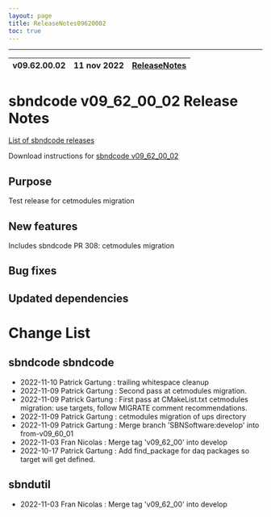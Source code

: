 ```yaml
---
layout: page
title: ReleaseNotes09620002
toc: true
---
```


-----------------------------------------------------------------------------
| v09.62.00.02 | 11 nov 2022 | [ReleaseNotes](ReleaseNotes09620002.html) |
| --- | --- | --- |



sbndcode v09_62_00_02 Release Notes
=======================================================================================

[List of sbndcode releases](List_of_SBND_code_releases.html)

Download instructions for [sbndcode v09_62_00_02](http://scisoft.fnal.gov/scisoft/bundles/sbnd/v09_62_00_02/sbndcode-v09_62_00_02.html)

Purpose
---------------------------------------------------
Test release for cetmodules migration

New features
---------------------------------------------------
Includes sbndcode PR 308: cetmodules migration


Bug fixes
---------------------------------------------------

Updated dependencies
---------------------------------------------------

Change List
==========================================

sbndcode sbndcode
---------------------------------------------------

* 2022-11-10  Patrick Gartung : trailing whitespace cleanup
* 2022-11-09  Patrick Gartung : Second pass at cetmodules migration.
* 2022-11-09  Patrick Gartung : First pass at CMakeList.txt cetmodules migration: use targets, follow MIGRATE comment recommendations.
* 2022-11-09  Patrick Gartung : cetmodules migration of ups directory
* 2022-11-09  Patrick Gartung : Merge branch 'SBNSoftware:develop' into from-v09_60_01
* 2022-11-03  Fran Nicolas : Merge tag 'v09_62_00' into develop
* 2022-10-17  Patrick Gartung : Add find_package for daq packages so target will get defined.

sbndutil
---------------------------------------------------

* 2022-11-03  Fran Nicolas : Merge tag 'v09_62_00' into develop
